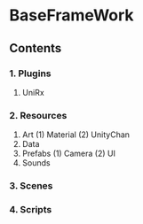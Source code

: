 BaseFrameWork
=============
Contents
--------
### 1. Plugins
1) UniRx
### 2. Resources
1) Art
   (1) Material
   (2) UnityChan
3) Data
4) Prefabs
   (1) Camera
   (2) UI
6) Sounds
### 3. Scenes

### 4. Scripts
